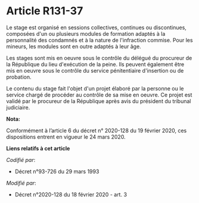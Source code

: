 # Article R131-37

Le stage est organisé en sessions collectives, continues ou discontinues, composées d'un ou plusieurs modules de formation
adaptés à la personnalité des condamnés et à la nature de l'infraction commise. Pour les mineurs, les modules sont en outre
adaptés à leur âge.

Les stages sont mis en oeuvre sous le contrôle du délégué du procureur de la République du lieu d'exécution de la peine. Ils
peuvent également être mis en oeuvre sous le contrôle du service pénitentiaire d'insertion ou de probation.

Le contenu du stage fait l'objet d'un projet élaboré par la personne ou le service chargé de procéder au contrôle de sa mise
en oeuvre. Ce projet est validé par le procureur de la République après avis du président du tribunal judiciaire.

**Nota:**

Conformément à l’article 6 du décret n° 2020-128 du 19 février 2020, ces dispositions entrent en vigueur le 24 mars 2020.

**Liens relatifs à cet article**

_Codifié par_:

  - Décret n°93-726 du 29 mars 1993

_Modifié par_:

  - Décret n°2020-128 du 18 février 2020 - art. 3
